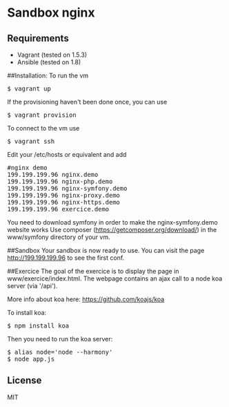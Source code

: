 # Sandbox nginx

## Requirements
+ Vagrant (tested on 1.5.3)
+ Ansible (tested on 1.8)

##Installation:
To run the vm
<pre>
$ vagrant up
</pre>

If the provisioning haven't been done once, you can use
<pre>
$ vagrant provision
</pre>

To connect to the vm use

<pre>
$ vagrant ssh
</pre>

Edit your /etc/hosts or equivalent and add  
<pre>
#nginx demo
199.199.199.96 nginx.demo
199.199.199.96 nginx-php.demo
199.199.199.96 nginx-symfony.demo
199.199.199.96 nginx-proxy.demo
199.199.199.96 nginx-https.demo
199.199.199.96 exercice.demo
</pre>

You need to download symfony in order to make the nginx-symfony.demo website works
Use composer (https://getcomposer.org/download/) in the www/symfony directory of your vm.

##Sandbox
Your sandbox is now ready to use.
You can visit the page http://199.199.199.96 to see the first conf.


##Exercice
The goal of the exercice is to display the page in www/exercice/index.html. The webpage contains an ajax call to a node koa server (via '/api').

More info about koa here: https://github.com/koajs/koa

To install koa: 
<pre>
$ npm install koa
</pre>

Then you need to run the koa server:
<pre>
$ alias node='node --harmony'
$ node app.js
</pre>

## License
MIT

